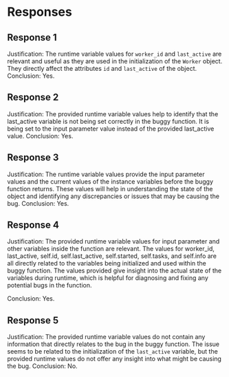 # Responses
## Response 1
Justification: The runtime variable values for `worker_id` and `last_active` are relevant and useful as they are used in the initialization of the `Worker` object. They directly affect the attributes `id` and `last_active` of the object.
Conclusion: Yes.

## Response 2
Justification: The provided runtime variable values help to identify that the last_active variable is not being set correctly in the buggy function. It is being set to the input parameter value instead of the provided last_active value. 
Conclusion: Yes.

## Response 3
Justification: The runtime variable values provide the input parameter values and the current values of the instance variables before the buggy function returns. These values will help in understanding the state of the object and identifying any discrepancies or issues that may be causing the bug.
Conclusion: Yes.

## Response 4
Justification: The provided runtime variable values for input parameter and other variables inside the function are relevant. The values for worker_id, last_active, self.id, self.last_active, self.started, self.tasks, and self.info are all directly related to the variables being initialized and used within the buggy function. The values provided give insight into the actual state of the variables during runtime, which is helpful for diagnosing and fixing any potential bugs in the function.

Conclusion: Yes.

## Response 5
Justification: The provided runtime variable values do not contain any information that directly relates to the bug in the buggy function. The issue seems to be related to the initialization of the `last_active` variable, but the provided runtime values do not offer any insight into what might be causing the bug. 
Conclusion: No.

